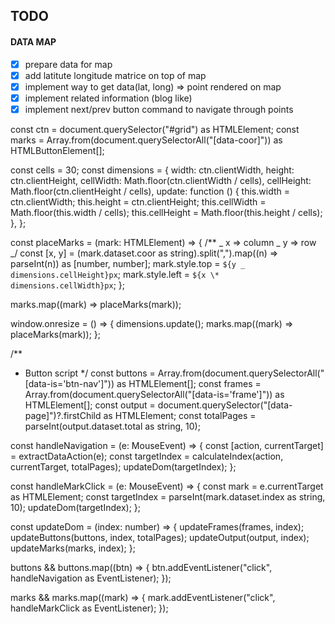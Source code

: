 ## TODO

#### DATA MAP

- [x] prepare data for map
- [x] add latitute longitude matrice on top of map
- [x] implement way to get data(lat, long) => point rendered on map
- [x] implement related information (blog like)
- [x] implement next/prev button command to navigate through points

const ctn = document.querySelector("#grid") as HTMLElement;
const marks = Array.from(document.querySelectorAll("[data-coor]")) as HTMLButtonElement[];

const cells = 30;
const dimensions = {
width: ctn.clientWidth,
height: ctn.clientHeight,
cellWidth: Math.floor(ctn.clientWidth / cells),
cellHeight: Math.floor(ctn.clientHeight / cells),
update: function () {
this.width = ctn.clientWidth;
this.height = ctn.clientHeight;
this.cellWidth = Math.floor(this.width / cells);
this.cellHeight = Math.floor(this.height / cells);
},
};

const placeMarks = (mark: HTMLElement) => {
/\*\*
_ x => column
_ y => row
_/
const [x, y] = (mark.dataset.coor as string).split(",").map((n) => parseInt(n)) as [number, number];
mark.style.top = `${y _ dimensions.cellHeight}px`;
    mark.style.left = `${x \* dimensions.cellWidth}px`;
};

marks.map((mark) => placeMarks(mark));

window.onresize = () => {
dimensions.update();
marks.map((mark) => placeMarks(mark));
};

/\*\*

- Button script
  \*/
  const buttons = Array.from(document.querySelectorAll("[data-is='btn-nav']")) as HTMLElement[];
  const frames = Array.from(document.querySelectorAll("[data-is='frame']")) as HTMLElement[];
  const output = document.querySelector("[data-page]")?.firstChild as HTMLElement;
  const totalPages = parseInt(output.dataset.total as string, 10);

const handleNavigation = (e: MouseEvent) => {
const [action, currentTarget] = extractDataAction(e);
const targetIndex = calculateIndex(action, currentTarget, totalPages);
updateDom(targetIndex);
};

const handleMarkClick = (e: MouseEvent) => {
const mark = e.currentTarget as HTMLElement;
const targetIndex = parseInt(mark.dataset.index as string, 10);
updateDom(targetIndex);
};

const updateDom = (index: number) => {
updateFrames(frames, index);
updateButtons(buttons, index, totalPages);
updateOutput(output, index);
updateMarks(marks, index);
};

buttons &&
buttons.map((btn) => {
btn.addEventListener("click", handleNavigation as EventListener);
});

marks &&
marks.map((mark) => {
mark.addEventListener("click", handleMarkClick as EventListener);
});
